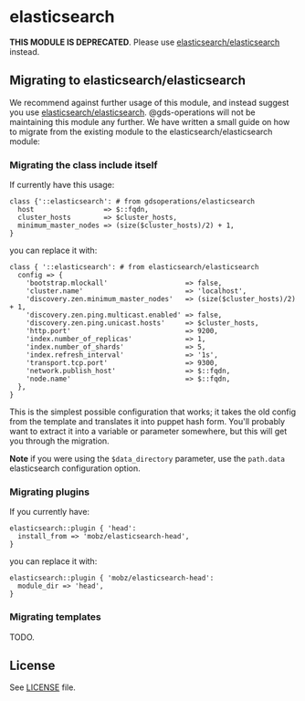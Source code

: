 # elasticsearch

**THIS MODULE IS DEPRECATED**.  Please use
  [elasticsearch/elasticsearch](http://forge.puppetlabs.com/elasticsearch/elasticsearch)
  instead.

## Migrating to elasticsearch/elasticsearch

We recommend against further usage of this module, and instead suggest
you use
[elasticsearch/elasticsearch](http://forge.puppetlabs.com/elasticsearch/elasticsearch).
@gds-operations will not be maintaining this module any further.  We
have written a small guide on how to migrate from the existing module
to the elasticsearch/elasticsearch module:

### Migrating the class include itself

If currently have this usage:

    class {'::elasticsearch': # from gdsoperations/elasticsearch
      host                 => $::fqdn,
      cluster_hosts        => $cluster_hosts,
      minimum_master_nodes => (size($cluster_hosts)/2) + 1,
    }

you can replace it with:

    class { '::elasticsearch': # from elasticsearch/elasticsearch
      config => {
        'bootstrap.mlockall'                   => false,
        'cluster.name'                         => 'localhost',
        'discovery.zen.minimum_master_nodes'   => (size($cluster_hosts)/2) + 1,
        'discovery.zen.ping.multicast.enabled' => false,
        'discovery.zen.ping.unicast.hosts'     => $cluster_hosts,
        'http.port'                            => 9200,
        'index.number_of_replicas'             => 1,
        'index.number_of_shards'               => 5,
        'index.refresh_interval'               => '1s',
        'transport.tcp.port'                   => 9300,
        'network.publish_host'                 => $::fqdn,
        'node.name'                            => $::fqdn,
      },
    }

This is the simplest possible configuration that works; it takes the
old config from the template and translates it into puppet hash form.
You'll probably want to extract it into a variable or parameter
somewhere, but this will get you through the migration.

**Note** if you were using the `$data_directory` parameter, use the
  `path.data` elasticsearch configuration option.

### Migrating plugins

If you currently have:

    elasticsearch::plugin { 'head':
      install_from => 'mobz/elasticsearch-head',
    }

you can replace it with:

    elasticsearch::plugin { 'mobz/elasticsearch-head':
      module_dir => 'head',
    }

### Migrating templates

TODO.

## License

See [LICENSE](LICENSE) file.
